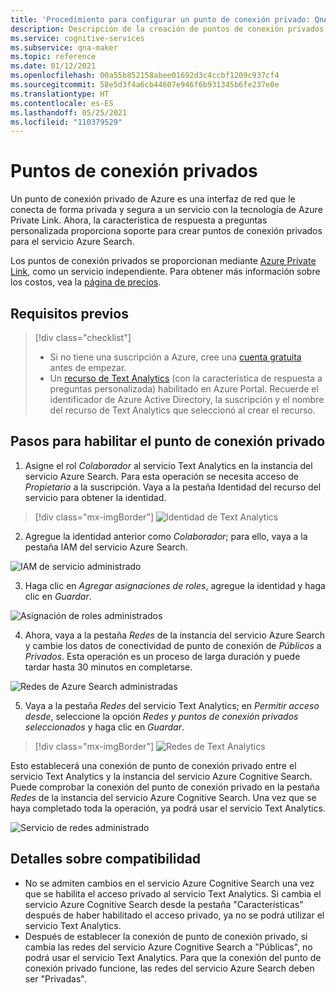 ```yaml
---
title: 'Procedimiento para configurar un punto de conexión privado: QnA Maker'
description: Descripción de la creación de puntos de conexión privados disponible en QnA Maker administrado.
ms.service: cognitive-services
ms.subservice: qna-maker
ms.topic: reference
ms.date: 01/12/2021
ms.openlocfilehash: 00a55b852158abee01692d3c4ccbf1209c937cf4
ms.sourcegitcommit: 58e5d3f4a6cb44607e946f6b931345b6fe237e0e
ms.translationtype: HT
ms.contentlocale: es-ES
ms.lasthandoff: 05/25/2021
ms.locfileid: "110379529"
---
```

# <a name="private-endpoints"></a>Puntos de conexión privados

Un punto de conexión privado de Azure es una interfaz de red que le conecta de forma privada y segura a un servicio con la tecnología de Azure Private Link. Ahora, la característica de respuesta a preguntas personalizada proporciona soporte para crear puntos de conexión privados para el servicio Azure Search.

Los puntos de conexión privados se proporcionan mediante [Azure Private Link](../../private-link/private-link-overview.md), como un servicio independiente. Para obtener más información sobre los costos, vea la [página de precios](https://azure.microsoft.com/pricing/details/private-link/). 

## <a name="prerequisites"></a>Requisitos previos
> [!div class="checklist"]
> * Si no tiene una suscripción a Azure, cree una [cuenta gratuita](https://azure.microsoft.com/free/cognitive-services/) antes de empezar.
> * Un [recurso de Text Analytics](https://ms.portal.azure.com/?quickstart=true#create/Microsoft.CognitiveServicesTextAnalytics) (con la característica de respuesta a preguntas personalizada) habilitado en Azure Portal. Recuerde el identificador de Azure Active Directory, la suscripción y el nombre del recurso de Text Analytics que seleccionó al crear el recurso.

## <a name="steps-to-enable-private-endpoint"></a>Pasos para habilitar el punto de conexión privado
1. Asigne el rol *Colaborador* al servicio Text Analytics en la instancia del servicio Azure Search. Para esta operación se necesita acceso de *Propietario* a la suscripción. Vaya a la pestaña Identidad del recurso del servicio para obtener la identidad.

> [!div class="mx-imgBorder"]
> ![Identidad de Text Analytics](../QnAMaker/media/qnamaker-reference-private-endpoints/private-endpoints-identity.png)

2. Agregue la identidad anterior como *Colaborador*; para ello, vaya a la pestaña IAM del servicio Azure Search.

![IAM de servicio administrado](../QnAMaker/media/qnamaker-reference-private-endpoints/private-endpoint-access-control.png)

3. Haga clic en *Agregar asignaciones de roles*, agregue la identidad y haga clic en *Guardar*.

![Asignación de roles administrados](../QnAMaker/media/qnamaker-reference-private-endpoints/private-endpoint-role-assignment.png)

4. Ahora, vaya a la pestaña *Redes* de la instancia del servicio Azure Search y cambie los datos de conectividad de punto de conexión de *Públicos* a *Privados*. Esta operación es un proceso de larga duración y puede tardar hasta 30 minutos en completarse. 

![Redes de Azure Search administradas](../QnAMaker/media/qnamaker-reference-private-endpoints/private-endpoint-networking.png)

5. Vaya a la pestaña *Redes* del servicio Text Analytics; en *Permitir acceso desde*, seleccione la opción *Redes y puntos de conexión privados seleccionados* y haga clic en *Guardar*.
 
> [!div class="mx-imgBorder"]
> ![Redes de Text Analytics](../QnAMaker/media/qnamaker-reference-private-endpoints/private-endpoint-networking-custom-qna.png)

Esto establecerá una conexión de punto de conexión privado entre el servicio Text Analytics y la instancia del servicio Azure Cognitive Search. Puede comprobar la conexión del punto de conexión privado en la pestaña *Redes* de la instancia del servicio Azure Cognitive Search. Una vez que se haya completado toda la operación, ya podrá usar el servicio Text Analytics. 

![Servicio de redes administrado](../QnAMaker/media/qnamaker-reference-private-endpoints/private-endpoint-networking-3.png)


## <a name="support-details"></a>Detalles sobre compatibilidad
 * No se admiten cambios en el servicio Azure Cognitive Search una vez que se habilita el acceso privado al servicio Text Analytics. Si cambia el servicio Azure Cognitive Search desde la pestaña "Características" después de haber habilitado el acceso privado, ya no se podrá utilizar el servicio Text Analytics.
 * Después de establecer la conexión de punto de conexión privado, si cambia las redes del servicio Azure Cognitive Search a "Públicas", no podrá usar el servicio Text Analytics. Para que la conexión del punto de conexión privado funcione, las redes del servicio Azure Search deben ser "Privadas".
